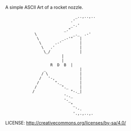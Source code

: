 A simple ASCII Art of a rocket nozzle.



								   _..,..,..
								 .'         
							     _-.'           
							  _."               
				 \                _._  .-'                  
				  \          _.-'"   |                      
				   \      .-'        |                      
				    \   .'           |                      
				     \_/             |                      
						     |                      
						     |                      
					    R  D  B  |                      
				     _               |                      
				    / \              |                      
				   /   '-,           |                      
				  /       "._        |                      
				 /           "._     |                      
				/                "-._|                      
						      '-._                  
							  '-_               
							     "_             
							       '-.          
								  '.,.,..,.   

LICENSE: http://creativecommons.org/licenses/by-sa/4.0/
